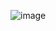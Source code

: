 ![image](https://github.com/KardelRuveyda/rabitmq-signalr-best-practice/assets/33912144/c6354d23-d380-41e1-bf19-b3b50fbeedd9)
